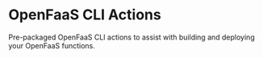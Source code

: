 # OpenFaaS CLI Actions

Pre-packaged OpenFaaS CLI actions to assist with building and deploying your OpenFaaS functions.
